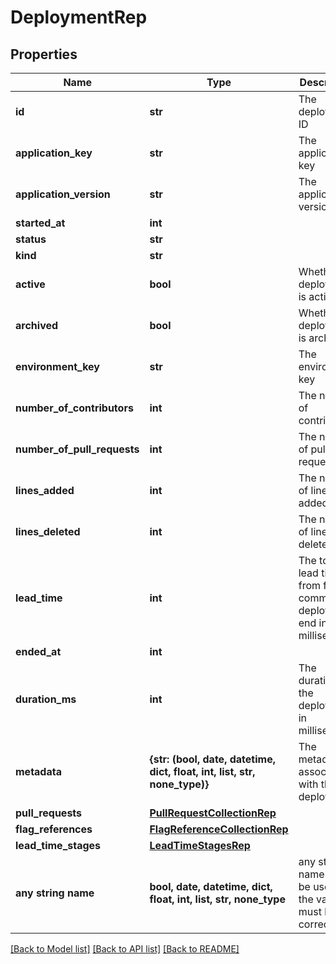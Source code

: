 # DeploymentRep


## Properties
Name | Type | Description | Notes
------------ | ------------- | ------------- | -------------
**id** | **str** | The deployment ID | 
**application_key** | **str** | The application key | 
**application_version** | **str** | The application version | 
**started_at** | **int** |  | 
**status** | **str** |  | 
**kind** | **str** |  | 
**active** | **bool** | Whether the deployment is active | 
**archived** | **bool** | Whether the deployment is archived | 
**environment_key** | **str** | The environment key | 
**number_of_contributors** | **int** | The number of contributors | 
**number_of_pull_requests** | **int** | The number of pull requests | 
**lines_added** | **int** | The number of lines added | 
**lines_deleted** | **int** | The number of lines deleted | 
**lead_time** | **int** | The total lead time from first commit to deployment end in milliseconds | 
**ended_at** | **int** |  | [optional] 
**duration_ms** | **int** | The duration of the deployment in milliseconds | [optional] 
**metadata** | **{str: (bool, date, datetime, dict, float, int, list, str, none_type)}** | The metadata associated with the deployment | [optional] 
**pull_requests** | [**PullRequestCollectionRep**](PullRequestCollectionRep.md) |  | [optional] 
**flag_references** | [**FlagReferenceCollectionRep**](FlagReferenceCollectionRep.md) |  | [optional] 
**lead_time_stages** | [**LeadTimeStagesRep**](LeadTimeStagesRep.md) |  | [optional] 
**any string name** | **bool, date, datetime, dict, float, int, list, str, none_type** | any string name can be used but the value must be the correct type | [optional]

[[Back to Model list]](../README.md#documentation-for-models) [[Back to API list]](../README.md#documentation-for-api-endpoints) [[Back to README]](../README.md)



